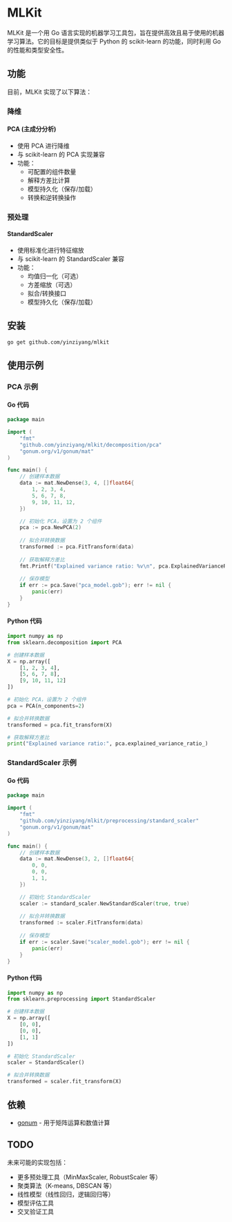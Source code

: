 # MLKit

MLKit 是一个用 Go 语言实现的机器学习工具包，旨在提供高效且易于使用的机器学习算法。它的目标是提供类似于 Python 的 scikit-learn 的功能，同时利用 Go 的性能和类型安全性。

## 功能

目前，MLKit 实现了以下算法：

### 降维

#### PCA (主成分分析)
- 使用 PCA 进行降维
- 与 scikit-learn 的 PCA 实现兼容
- 功能：
  - 可配置的组件数量
  - 解释方差比计算
  - 模型持久化（保存/加载）
  - 转换和逆转换操作

### 预处理

#### StandardScaler
- 使用标准化进行特征缩放
- 与 scikit-learn 的 StandardScaler 兼容
- 功能：
  - 均值归一化（可选）
  - 方差缩放（可选）
  - 拟合/转换接口
  - 模型持久化（保存/加载）

## 安装

```bash
go get github.com/yinziyang/mlkit
```

## 使用示例

### PCA 示例

#### Go 代码

```go
package main

import (
    "fmt"
    "github.com/yinziyang/mlkit/decomposition/pca"
    "gonum.org/v1/gonum/mat"
)

func main() {
    // 创建样本数据
    data := mat.NewDense(3, 4, []float64{
        1, 2, 3, 4,
        5, 6, 7, 8,
        9, 10, 11, 12,
    })

    // 初始化 PCA，设置为 2 个组件
    pca := pca.NewPCA(2)
    
    // 拟合并转换数据
    transformed := pca.FitTransform(data)
    
    // 获取解释方差比
    fmt.Printf("Explained variance ratio: %v\n", pca.ExplainedVarianceRatio())
    
    // 保存模型
    if err := pca.Save("pca_model.gob"); err != nil {
        panic(err)
    }
}
```

#### Python 代码

```python
import numpy as np
from sklearn.decomposition import PCA

# 创建样本数据
X = np.array([
    [1, 2, 3, 4],
    [5, 6, 7, 8],
    [9, 10, 11, 12]
])

# 初始化 PCA，设置为 2 个组件
pca = PCA(n_components=2)

# 拟合并转换数据
transformed = pca.fit_transform(X)

# 获取解释方差比
print("Explained variance ratio:", pca.explained_variance_ratio_)
```

### StandardScaler 示例

#### Go 代码

```go
package main

import (
    "fmt"
    "github.com/yinziyang/mlkit/preprocessing/standard_scaler"
    "gonum.org/v1/gonum/mat"
)

func main() {
    // 创建样本数据
    data := mat.NewDense(3, 2, []float64{
        0, 0,
        0, 0,
        1, 1,
    })

    // 初始化 StandardScaler
    scaler := standard_scaler.NewStandardScaler(true, true)
    
    // 拟合并转换数据
    transformed := scaler.FitTransform(data)
    
    // 保存模型
    if err := scaler.Save("scaler_model.gob"); err != nil {
        panic(err)
    }
}
```

#### Python 代码

```python
import numpy as np
from sklearn.preprocessing import StandardScaler

# 创建样本数据
X = np.array([
    [0, 0],
    [0, 0],
    [1, 1]
])

# 初始化 StandardScaler
scaler = StandardScaler()

# 拟合并转换数据
transformed = scaler.fit_transform(X)
```

## 依赖

- [gonum](https://github.com/gonum/gonum) - 用于矩阵运算和数值计算

## TODO

未来可能的实现包括：
- 更多预处理工具（MinMaxScaler, RobustScaler 等）
- 聚类算法（K-means, DBSCAN 等）
- 线性模型（线性回归，逻辑回归等）
- 模型评估工具
- 交叉验证工具
